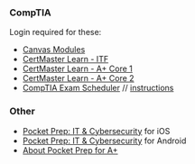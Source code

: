 ### CompTIA

Login required for these:
- [Canvas Modules](https://comptia.instructure.com/courses/559/modules)
- [CertMaster Learn - ITF](https://learn.comptia.org/app/comptia-certmaster-learn-for-itf-fc0-u61-elearning#study-plan/structured)
- [CertMaster Learn - A+ Core 1](https://learn.comptia.org/app/certmaster-learn-for-a-core-1-exams-220-1101#study-plan/structured)
- [CertMaster Learn - A+ Core 2](https://learn.comptia.org/app/certmaster-learn-for-a-core-2-exam-220-1102#study-plan/structured)
- [CompTIA Exam Scheduler](https://login.comptia.org/profile/pearson) // [instructions](https://help.comptia.org/hc/en-us/articles/115005195066-Scheduling-your-CompTIA-exam)

### Other

- [Pocket Prep: IT & Cybersecurity](https://apps.apple.com/us/app/it-cybersecurity-pocket-prep/id1501744813) for iOS
- [Pocket Prep: IT & Cybersecurity](https://play.google.com/store/apps/details?id=com.pocketprep.android.itcybersecurity&gl=US) for Android
- [About Pocket Prep for A+](https://www.pocketprep.com/exams/comptia-a/)
